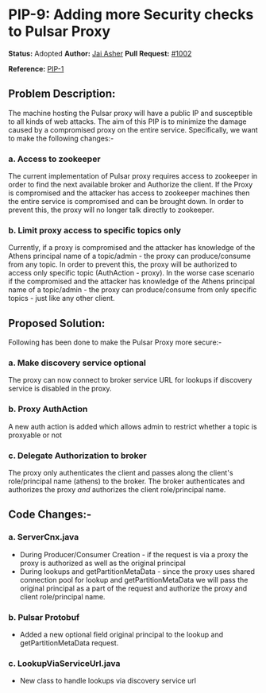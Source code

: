 # PIP-9: Adding more Security checks to Pulsar Proxy

**Status:** Adopted
**Author:** [Jai Asher](https://github.com/Jai1)
**Pull Request:** [#1002](https://github.com/apache/incubator-pulsar/pull/1002)

**Reference:** [PIP-1](pip-1.md)

## Problem Description:
The machine hosting the Pulsar proxy will have a public IP and susceptible to all kinds of web attacks. The aim of this PIP is to minimize the damage caused by a compromised proxy on the entire service. Specifically, we want to make the following changes:-

### a. Access to zookeeper
The current implementation of Pulsar proxy requires access to zookeeper in order to find the next available broker and Authorize the client. If the Proxy is compromised and the attacker has access to zookeeper machines then the entire service is compromised and can be brought down. In order to prevent this, the proxy will no longer talk directly to zookeeper.

### b. Limit proxy access to specific topics only
Currently, if a proxy is compromised and the attacker has knowledge of the Athens principal name of a topic/admin - the proxy can produce/consume from any topic. In order to prevent this, the proxy will be authorized to access only specific topic (AuthAction - proxy). In the worse case scenario if the compromised and the attacker has knowledge of the Athens principal name of a topic/admin - the proxy can produce/consume from only specific topics - just like any other client.

## Proposed Solution:
Following has been done to make the Pulsar Proxy more secure:-

### a. Make discovery service optional
The proxy can now connect to broker service URL for lookups if discovery service is disabled in the proxy.

### b. Proxy AuthAction
A new auth action is added which allows admin to restrict whether a topic is proxyable or not

### c. Delegate Authorization to broker
The proxy only authenticates the client and passes along the client's role/principal name (athens) to the broker. The broker authenticates and authorizes the proxy _and_ authorizes the client role/principal name.

## Code Changes:-
### a. ServerCnx.java
   - During Producer/Consumer Creation - if the request is via a proxy the proxy is authorized as well as the original principal
   - During lookups and getPartitionMetaData - since the proxy uses shared connection pool for lookup and getPartitionMetaData we will pass the original principal as a part of the request and authorize the proxy and client role/principal name.
### b. Pulsar Protobuf
   - Added a new optional field original principal to the lookup and getPartitionMetaData request.
### c. LookupViaServiceUrl.java
   - New class to handle lookups via discovery service url
